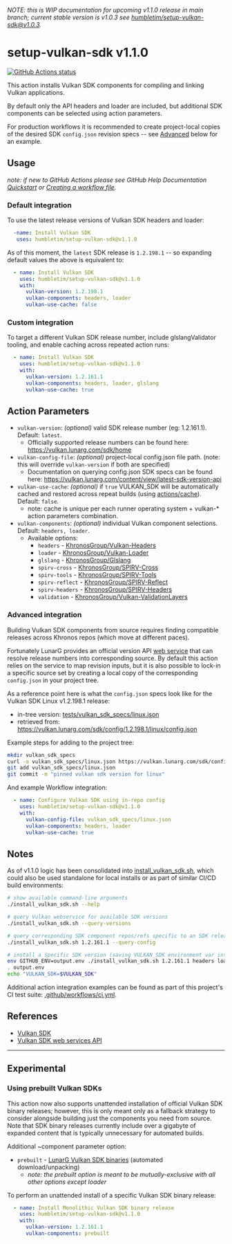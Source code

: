 _NOTE: this is WIP documentation for upcoming v1.1.0 release in main branch; current stable version is v1.0.3 see [humbletim/setup-vulkan-sdk@v1.0.3](https://github.com/humbletim/setup-vulkan-sdk/tree/v1.0.3)._
# setup-vulkan-sdk v1.1.0

<p align="left">
  <a href="https://github.com/humbletim/setup-vulkan-sdk"><img alt="GitHub Actions status" src="https://github.com/humbletim/setup-vulkan-sdk/workflows/Setup/badge.svg"></a>
</p>

This action installs Vulkan SDK components for compiling and linking Vulkan applications.

By default only the API headers and loader are included, but additional SDK components can be selected using action parameters.

For production workflows it is recommended to create project-local copies of the desired SDK `config.json` revision specs -- see [Advanced](#advanced-integration) below for an example.


## Usage

_note: if new to GitHub Actions please see GitHub Help Documentation [Quickstart](https://docs.github.com/en/actions/quickstart) or [Creating a workflow file](https://docs.github.com/en/actions/using-workflows#creating-a-workflow-file)._

### Default integration

To use the latest release versions of Vulkan SDK headers and loader:
```yaml
  -name: Install Vulkan SDK
   uses: humbletim/setup-vulkan-sdk@v1.1.0
```

As of this moment, the `latest` SDK release is `1.2.198.1` -- so expanding default values the above is equivalent to:
```yaml
  - name: Install Vulkan SDK
    uses: humbletim/setup-vulkan-sdk@v1.1.0
    with:
      vulkan-version: 1.2.198.1
      vulkan-components: headers, loader
      vulkan-use-cache: false
```

### Custom integration
To target a different Vulkan SDK release number, include glslangValidator tooling, and enable caching across repeated action runs:
```yaml
  - name: Install Vulkan SDK
    uses: humbletim/setup-vulkan-sdk@v1.1.0
    with:
      vulkan-version: 1.2.161.1
      vulkan-components: headers, loader, glslang
      vulkan-use-cache: true
```

## Action Parameters

- `vulkan-version`: *(optional)* valid SDK release number (eg: 1.2.161.1). Default: `latest`.
    - Officially supported release numbers can be found here: https://vulkan.lunarg.com/sdk/home
- `vulkan-config-file`: *(optional)* project-local config.json file path. (note: this will override `vulkan-version` if both are specified)
    - Documentation on querying config.json SDK specs can be found here: https://vulkan.lunarg.com/content/view/latest-sdk-version-api
- `vulkan-use-cache`: *(optional)* if `true` VULKAN_SDK will be automatically cached and restored across repeat builds (using [actions/cache](https://github.com/actions/cache)). Default: `false`.
    - note: cache is unique per each runner operating system + vulkan-* action parameters combination.
- `vulkan-components`: *(optional)* individual Vulkan component selections. Default: `headers, loader`.
  - Available options:
    - `headers` - [KhronosGroup/Vulkan-Headers](https://github.com/KhronosGroup/Vulkan-Headers)
    - `loader` - [KhronosGroup/Vulkan-Loader](https://github.com/KhronosGroup/Vulkan-Loader)
    - `glslang` - [KhronosGroup/Glslang](https://github.com/KhronosGroup/Glslang)
    - `spirv-cross` - [KhronosGroup/SPIRV-Cross](https://github.com/KhronosGroup/SPIRV-Cross)
    - `spirv-tools` - [KhronosGroup/SPIRV-Tools](https://github.com/KhronosGroup/SPIRV-Tools)
    - `spirv-reflect` - [KhronosGroup/SPIRV-Reflect](https://github.com/KhronosGroup/SPIRV-Reflect)
    - `spirv-headers` - [KhronosGroup/SPIRV-Headers](https://github.com/KhronosGroup/SPIRV-Headers)
    - `validation` - [KhronosGroup/Vulkan-ValidationLayers](https://github.com/KhronosGroup/Vulkan-ValidationLayers)

### Advanced integration
Building Vulkan SDK components from source requires finding compatible releases across Khronos repos (which move at different paces).

Fortunately LunarG provides an official version API [web service](https://vulkan.lunarg.com/content/view/latest-sdk-version-api) that can resolve release numbers into corresponding source. By default this action relies on the service to map revision inputs, but it is also possible to lock-in a specific source set by creating a local copy of the corresponding `config.json` in your project tree.

As a reference point here is what the `config.json` specs look like for the Vulkan SDK Linux v1.2.198.1 release:
- in-tree version: [tests/vulkan_sdk_specs/linux.json](tests/vulkan_sdk_specs/linux.json)
- retrieved from: https://vulkan.lunarg.com/sdk/config/1.2.198.1/linux/config.json

Example steps for adding to the project tree:
```sh
mkdir vulkan_sdk_specs
curl -o vulkan_sdk_specs/linux.json https://vulkan.lunarg.com/sdk/config/1.2.198.1/linux/config.json
git add vulkan_sdk_specs/linux.json
git commit -m "pinned vulkan sdk version for linux"
```
And example Workflow integration:
```yaml
  - name: Configure Vulkan SDK using in-repo config
    uses: humbletim/setup-vulkan-sdk@v1.1.0
    with:
      vulkan-config-file: vulkan_sdk_specs/linux.json
      vulkan-components: headers, loader
      vulkan-use-cache: true
```

## Notes

As of v1.1.0 logic has been consolidated into [install_vulkan_sdk.sh](install_vulkan_sdk.sh), which could also be used standalone for local installs or as part of similar CI/CD build environments:
```sh
# show available command-line arguments
./install_vulkan_sdk.sh --help

# query Vulkan webservice for available SDK versions
./install_vulkan_sdk.sh --query-versions

# query corresponding SDK component repos/refs specific to an SDK release
./install_vulkan_sdk.sh 1.2.161.1 --query-config

# install a specific SDK version (saving VULKAN_SDK environment var into 'output.env')
env GITHUB_ENV=output.env ./install_vulkan_sdk.sh 1.2.161.1 headers loader
. output.env
echo "VULKAN_SDK=$VULKAN_SDK"
```

Additional action integration examples can be found as part of this project's CI test suite: [.github/workflows/ci.yml](.github/workflows/ci.yml).

## References
- [Vulkan SDK](https://www.lunarg.com/vulkan-sdk/)
- [Vulkan SDK web services API](https://vulkan.lunarg.com/content/view/latest-sdk-version-api)

------------------------------

## Experimental

### Using prebuilt Vulkan SDKs

This action now also supports unattended installation of official Vulkan SDK binary releases; however, this is only meant only as a fallback strategy to consider alongside building just the components you need from source. Note that SDK binary releases currently include over a gigabyte of expanded content that is typically unnecessary for automated builds.

Additional ~component parameter option:
- `prebuilt` - [LunarG Vulkan SDK binaries](https://www.lunarg.com/vulkan-sdk/) (automated download/unpacking)
  - _note: the prebuilt option is meant to be mutually-exclusive with all other options except loader_

To perform an unattended install of a specific Vulkan SDK binary release:
```yaml
  - name: Install Monolithic Vulkan SDK binary release
    uses: humbletim/setup-vulkan-sdk@v1.1.0
    with:
      vulkan-version: 1.2.161.1
      vulkan-components: prebuilt
```
